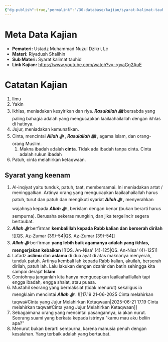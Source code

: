 ```yaml
---
{"dg-publish":true,"permalink":"/30-database/kajian/syarat-kalimat-tauhid-keenam/","tags":["kajian","RiyadushShalihin"]}
---
```



# Meta Data Kajian
<div><ul class="dataview list-view-ul"><li><span><strong>Pemateri:</strong> Ustadz Muhammad Nuzul Dzikri, Lc</span></li><li><span><strong>Materi:</strong> Riyadush Shalihin</span></li><li><span><strong>Sub Materi:</strong> Syarat kalimat tauhid</span></li><li><span><strong>Link Kajian:</strong> <a rel="noopener nofollow" class="external-link" href="https://www.youtube.com/watch?v=-rgvaGg2AuE" target="_blank">https://www.youtube.com/watch?v=-rgvaGg2AuE</a></span></li></ul></div>





 


 

# Catatan Kajian
1. Ilmu
2. Yakin
3. Ikhlas, meniadakan kesyirikan dan riya. ***Rasulallah ﷺ***  bersabda yang paling bahagia adalah yang mengucapkan laailaahailallah dengan ikhlas di hatinya.
4. Jujur, meniadakan kemunafikan.
5. Cinta, mencintai ***Allah ﷻ*** , ***Rasulallah ﷺ***  , agama Islam, dan orang-orang Muslim. 
	1. Makna ibadah adalah **cinta**. Tidak ada ibadah tanpa cinta. Cinta adalah rukun ibadah
6. Patuh, cinta melahirkan ketaqwaan. 

## Syarat yang keenam
1. Al-inqiyat yaitu tunduk, patuh, taat, membersamai. Ini meniadakan artat / meninggalkan. Artinya orang yang mengucapkan laailaahailallah harus patuh, turut dan patuh dan mengikuti syariat ***Allah ﷻ*** , menyerahkan wajahnya kepada ***Allah ﷻ*** , berislam dengan benar (bukan berarti harus sempurna). Berusaha sekeras mungkin, dan jika tergelincir segera bertaubat.
2. ***Allah ﷻ*** berfirman **kembalillah kepada Rabb kalian dan berserah dirilah** ![[QS. Az-Zumar (39)-54\|QS. Az-Zumar (39)-54]]
3. ***Allah ﷻ*** berfirman **yang lebih baik agamanya adalah yang ikhlas, mengerjakan kebaikan** ![[QS. An-Nisa' (4)-125\|QS. An-Nisa' (4)-125]]
4. Lafadz **aslimu** dan **aslama** di dua ayat di atas maknanya menyerah, tunduk patuh. Artinya kembali lah kepada Rabb kalian, akuilah, berserah dirilah, patuh lah. Lalu lakukan dengan dzahir dan batin sehingga kita sampai derajat **Islam**.
5. Contohnya janganlah kita hanya mengucapkan laailaahaillallah tapi engga ibadah, engga shalat, atau puasa.
6. Mustahil seorang yang bermaksiat (tidak menurut) sekaligus ia mengklaim mencintai ***Allah ﷻ*** . ![[2025-06-21 17.19 Cinta melahirkan taqwa#Cinta yang Jujur Melahirkan Ketaqwaan\|2025-06-21 17.19 Cinta melahirkan taqwa#Cinta yang Jujur Melahirkan Ketaqwaan]]
7. Sebagaimana orang yang mencintai pasangannya, ia akan nurut. Seorang suami yang berkata kepada istrinya "kamu mau aku beliin apa?"
8. Menurut bukan berarti sempurna, karena manusia penuh dengan kesalahan. Yang terbaik adalah yang bertaubat.

 
